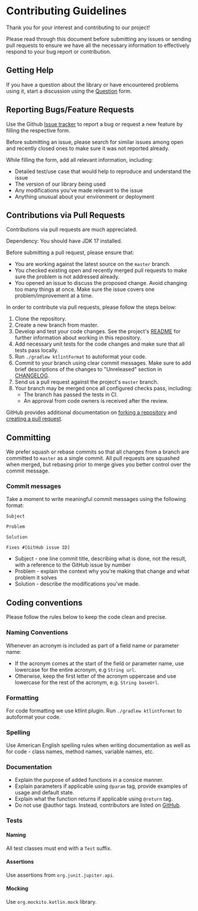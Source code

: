 # Contributing Guidelines

Thank you for your interest and contributing to our project!

Please read through this document before submitting any issues or sending pull requests to ensure we
have all the necessary information to effectively respond to your bug report or contribution.

## Getting Help

If you have a question about the library or have encountered problems using it, start a
discussion using the [Question][question] form.

## Reporting Bugs/Feature Requests

Use the Github [Issue tracker][issue] to report a bug or request a new feature by filling the respective form. 

Before submitting an issue, please search for similar issues among open and recently closed ones
to make sure it was not reported already.

While filling the form, add all relevant information, including:

* Detailed test/use case that would help to reproduce and understand the issue
* The version of our library being used
* Any modifications you've made relevant to the issue
* Anything unusual about your environment or deployment

## Contributions via Pull Requests

Contributions via pull requests are much appreciated.

Dependency: You should have JDK 17 installed.

Before submitting a pull request, please ensure that:

* You are working against the latest source on the `master` branch.
* You checked existing open and recently merged pull requests to make sure the problem is not addressed already.
* You opened an issue to discuss the proposed change. Avoid changing too many things at once. Make sure the issue covers one problem/improvement at a time.

In order to contribute via pull requests, please follow the steps below:

1. Clone the repository.
2. Create a new branch from master.
3. Develop and test your code changes. See the project's [README](README.md) for further information about working in this repository.
4. Add necessary unit tests for the code changes and make sure that all tests pass locally.
5. Run `./gradlew ktlintFormat` to autoformat your code.
6. Commit to your branch using clear commit messages. Make sure to add brief descriptions of the changes to "Unreleased" section in [CHANGELOG](CHANGELOG.md).
7. Send us a pull request against the project's `master` branch.
8. Your branch may be merged once all configured checks pass, including:
    - The branch has passed the tests in CI.
    - An approval from code owners is received after the review.

GitHub provides additional documentation on [forking a repository](https://help.github.com/articles/fork-a-repo/)
and [creating a pull request](https://help.github.com/articles/creating-a-pull-request/).

## Committing

We prefer squash or rebase commits so that all changes from a branch are committed to `master` as a single commit.
All pull requests are squashed when merged, but rebasing prior to merge gives you better control over the commit
message.

### Commit messages

Take a moment to write meaningful commit messages using the following format:

```text
Subject

Problem

Solution

Fixes #[GitHub issue ID]
```

* Subject - one line commit title, describing what is done, not the result, with a reference to the GitHub issue by number
* Problem - explain the context why you're making that change and what problem it solves
* Solution - describe the modifications you've made.

## Coding conventions

Please follow the rules below to keep the code clean and precise.

### Naming Conventions

Whenever an acronym is included as part of a field name or parameter name:

* If the acronym comes at the start of the field or parameter name, use lowercase for the
  entire acronym, e.g `String url`.
* Otherwise, keep the first letter of the acronym uppercase and use lowercase for the
  rest of the acronym, e.g. `String baseUrl`.

### Formatting

For code formatting we use ktlint plugin. Run `./gradlew ktlintFormat` to autoformat your code.

### Spelling

Use American English spelling rules when writing documentation as well as for code - class names, method names, variable names, etc.

### Documentation

* Explain the purpose of added functions in a consice manner.
* Explain parameters if applicable using `@param` tag, provide examples of usage and default state.
* Explain what the function returns if applicable using `@return` tag.
* Do not use @author tags. Instead, contributors are listed on [GitHub](https://github.com/personio/datadog-synthetic-test-support/graphs/contributors).

### Tests

#### Naming

All test classes must end with a `Test` suffix.

#### Assertions

Use assertions from `org.junit.jupiter.api`.

#### Mocking

Use `org.mockito.kotlin.mock` library.

[question]: https://github.com/personio/datadog-synthetic-test-support/discussions/new
[issue]: https://github.com/personio/datadog-synthetic-test-support/issues/new
